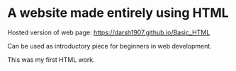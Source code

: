# A website made entirely using HTML

Hosted version of web page: https://darsh1907.github.io/Basic_HTML

Can be used as introductory piece for beginners in web development.

This was my first HTML work.
